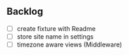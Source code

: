 ## Backlog
- [ ] create fixture with Readme
- [ ] store site name in settings 
- [ ] timezone aware views (Middleware)
